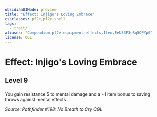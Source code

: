 ```yaml
---
obsidianUIMode: preview
title: "Effect: Injigo's Loving Embrace"
cssclasses: pf2e,pf2e-spell
tags:
  - trait/
aliases: "Compendium.pf2e.equipment-effects.Item.EeU33F3eBq5OPYp0"
license: OGL
---
```

# Effect: Injigo's Loving Embrace
## Level 9
### 






You gain resistance 5 to mental damage and a +1 item bonus to saving throws against mental effects

*Source: Pathfinder #198: No Breath to Cry*
*OGL*